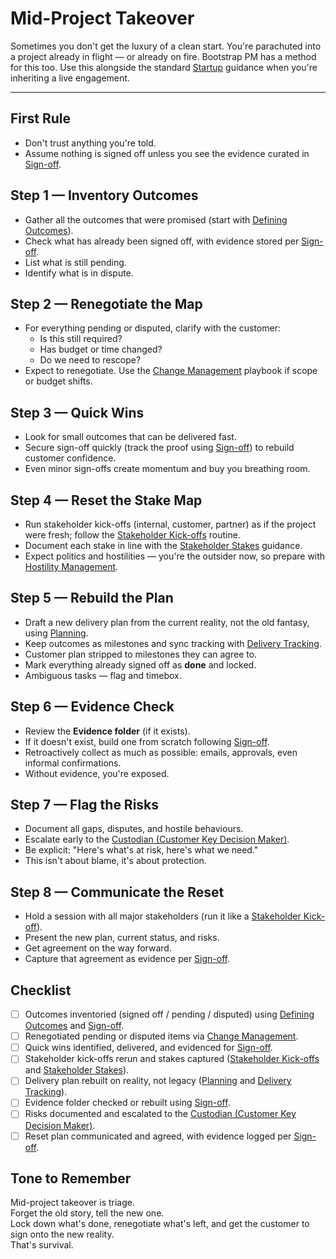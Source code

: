# Mid-Project Takeover

Sometimes you don't get the luxury of a clean start.
You're parachuted into a project already in flight — or already on fire.
Bootstrap PM has a method for this too.
Use this alongside the standard [Startup](./1_startup.md) guidance when you're inheriting a live engagement.

---

## First Rule

- Don't trust anything you're told.
- Assume nothing is signed off unless you see the evidence curated in [Sign-off](./8_sign_off.md).

## Step 1 — Inventory Outcomes

- Gather all the outcomes that were promised (start with [Defining Outcomes](./2_outcomes.md)).
- Check what has already been signed off, with evidence stored per [Sign-off](./8_sign_off.md).
- List what is still pending.
- Identify what is in dispute.

## Step 2 — Renegotiate the Map

- For everything pending or disputed, clarify with the customer:
  - Is this still required?
  - Has budget or time changed?
  - Do we need to rescope?
- Expect to renegotiate. Use the [Change Management](./7_change.md) playbook if scope or budget shifts.

## Step 3 — Quick Wins

- Look for small outcomes that can be delivered fast.
- Secure sign-off quickly (track the proof using [Sign-off](./8_sign_off.md)) to rebuild customer confidence.
- Even minor sign-offs create momentum and buy you breathing room.

## Step 4 — Reset the Stake Map

- Run stakeholder kick-offs (internal, customer, partner) as if the project were fresh; follow the [Stakeholder Kick-offs](./3_kickoffs.md) routine.
- Document each stake in line with the [Stakeholder Stakes](./4_stakes.md) guidance.
- Expect politics and hostilities — you're the outsider now, so prepare with [Hostility Management](../reference/hostility_management.md).

## Step 5 — Rebuild the Plan

- Draft a new delivery plan from the current reality, not the old fantasy, using [Planning](./5_planning.md).
- Keep outcomes as milestones and sync tracking with [Delivery Tracking](./6_tracking.md).
- Customer plan stripped to milestones they can agree to.
- Mark everything already signed off as **done** and locked.
- Ambiguous tasks — flag and timebox.

## Step 6 — Evidence Check

- Review the **Evidence folder** (if it exists).
- If it doesn't exist, build one from scratch following [Sign-off](./8_sign_off.md).
- Retroactively collect as much as possible: emails, approvals, even informal confirmations.
- Without evidence, you're exposed.

## Step 7 — Flag the Risks

- Document all gaps, disputes, and hostile behaviours.
- Escalate early to the [Custodian (Customer Key Decision Maker)](./roles.md#the-custodian-customer---kdmspoc).
- Be explicit: "Here's what's at risk, here's what we need."
- This isn't about blame, it's about protection.

## Step 8 — Communicate the Reset

- Hold a session with all major stakeholders (run it like a [Stakeholder Kick-off](./3_kickoffs.md)).
- Present the new plan, current status, and risks.
- Get agreement on the way forward.
- Capture that agreement as evidence per [Sign-off](./8_sign_off.md).

## Checklist

- [ ] Outcomes inventoried (signed off / pending / disputed) using [Defining Outcomes](./2_outcomes.md) and [Sign-off](./8_sign_off.md).
- [ ] Renegotiated pending or disputed items via [Change Management](./7_change.md).
- [ ] Quick wins identified, delivered, and evidenced for [Sign-off](./8_sign_off.md).
- [ ] Stakeholder kick-offs rerun and stakes captured ([Stakeholder Kick-offs](./3_kickoffs.md) and [Stakeholder Stakes](./4_stakes.md)).
- [ ] Delivery plan rebuilt on reality, not legacy ([Planning](./5_planning.md) and [Delivery Tracking](./6_tracking.md)).
- [ ] Evidence folder checked or rebuilt using [Sign-off](./8_sign_off.md).
- [ ] Risks documented and escalated to the [Custodian (Customer Key Decision Maker)](./roles.md#the-custodian-customer---kdmspoc).
- [ ] Reset plan communicated and agreed, with evidence logged per [Sign-off](./8_sign_off.md).

## Tone to Remember

Mid-project takeover is triage.  
Forget the old story, tell the new one.  
Lock down what's done, renegotiate what's left, and get the customer to sign onto the new reality.  
That's survival.
